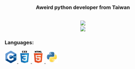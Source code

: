 <h3 align="center">Aweird python developer from Taiwan</h3>

<p align="center">
    <br/>
    <img src="https://github-readme-stats.vercel.app/api?username=cjenf&show_icons=true&theme=nord" /><br />
    <!-- <img src="https://github-readme-stats.vercel.app/api/top-langs/?username=cjenf&layout=compact&theme=Nord&locale=cn" /><br /> -->
    <img src="https://github-readme-stats.vercel.app/api/top-langs/?username=cjenf&langs_count=8&theme=nord&locale=en" /><br />
</p>


<h3 align="left">Languages:</h3>
<p align="left"> <a href="https://www.w3schools.com/cpp/" target="_blank" rel="noreferrer"> <img src="https://raw.githubusercontent.com/devicons/devicon/master/icons/cplusplus/cplusplus-original.svg" alt="cplusplus" width="40" height="40"/> </a> <a href="https://www.w3schools.com/css/" target="_blank" rel="noreferrer"> <img src="https://raw.githubusercontent.com/devicons/devicon/master/icons/css3/css3-original-wordmark.svg" alt="css3" width="40" height="40"/> </a> <a href="https://www.w3.org/html/" target="_blank" rel="noreferrer"> <img src="https://raw.githubusercontent.com/devicons/devicon/master/icons/html5/html5-original-wordmark.svg" alt="html5" width="40" height="40"/> </a> <a href="https://www.python.org" target="_blank" rel="noreferrer"> <img src="https://raw.githubusercontent.com/devicons/devicon/master/icons/python/python-original.svg" alt="python" width="40" height="40"/> </a> </p>
